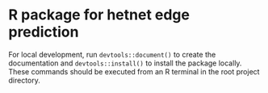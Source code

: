 # R package for hetnet edge prediction

For local development, run `devtools::document()` to create the documentation
and `devtools::install()` to install the package locally. These commands should
be executed from an R terminal in the root project directory.
